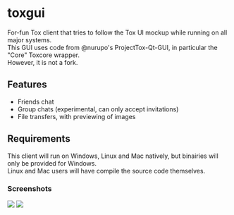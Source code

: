toxgui
======

For-fun Tox client that tries to follow the Tox UI mockup while running on all major systems. <br/>
This GUI uses code from @nurupo's ProjectTox-Qt-GUI, in particular the "Core" Toxcore wrapper. <br/>
However, it is not a fork.

<h2>Features</h2>

- Friends chat
- Group chats (experimental, can only accept invitations)
- File transfers, with previewing of images

<h2>Requirements</h2>

This client will run on Windows, Linux and Mac natively, but binairies will only be provided for Windows. <br/>
Linux and Mac users will have compile the source code themselves.

<h3>Screenshots</h3>
<img src="http://i.imgur.com/eMxaxib.png"/>
<img src="http://i.imgur.com/66ARBGC.png"/>
